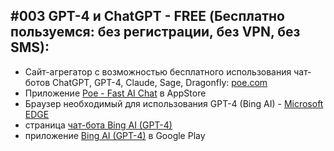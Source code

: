 ## #003 GPT-4 и ChatGPT - FREE (Бесплатно пользуемся: без регистрации, без VPN, без SMS):

- Сайт-агрегатор с возможностью бесплатного использования чат-ботов ChatGPT, GPT-4, Claude, Sage, Dragonfly: [poe.com](https://poe.com)
- Приложение [Poe - Fast AI Chat](https://apps.apple.com/app/apple-store/id1640745955) в AppStore
- Браузер необходимый для использования GPT-4 (Bing AI) - [Microsoft EDGE](https://www.microsoft.com/ru-ru/edge/download)
- страница [чат-бота Bing AI (GPT-4)](https://www.bing.com/new) 
- приложение [Bing AI (GPT-4)](https://play.google.com/store/apps/details?id=com.microsoft.bing) в Google Play